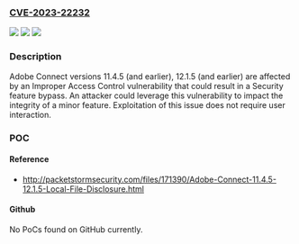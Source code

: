 ### [CVE-2023-22232](https://cve.mitre.org/cgi-bin/cvename.cgi?name=CVE-2023-22232)
![](https://img.shields.io/static/v1?label=Product&message=Connect&color=blue)
![](https://img.shields.io/static/v1?label=Version&message=%3C%3D%2011.4.5%20&color=brighgreen)
![](https://img.shields.io/static/v1?label=Vulnerability&message=Improper%20Access%20Control%20(CWE-284)&color=brighgreen)

### Description

Adobe Connect versions 11.4.5 (and earlier), 12.1.5 (and earlier) are affected by an Improper Access Control vulnerability that could result in a Security feature bypass. An attacker could leverage this vulnerability to impact the integrity of a minor feature. Exploitation of this issue does not require user interaction.

### POC

#### Reference
- http://packetstormsecurity.com/files/171390/Adobe-Connect-11.4.5-12.1.5-Local-File-Disclosure.html

#### Github
No PoCs found on GitHub currently.

